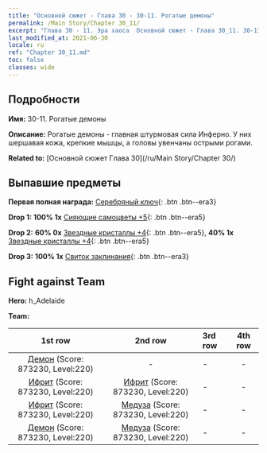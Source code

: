 ```yaml
---
title: "Основной сюжет - Глава 30 - 30-11. Рогатые демоны"
permalink: /Main Story/Chapter 30_11/
excerpt: "Глава 30 - 11. Эра хаоса  Основной сюжет - Глава 30_11. 30-11. Рогатые демоны"
last_modified_at: 2021-06-30
locale: ru
ref: "Chapter 30_11.md"
toc: false
classes: wide
---
```


## Подробности

 **Имя:** 30-11. Рогатые демоны

 **Описание:** Рогатые демоны - главная штурмовая сила Инферно. У них шершавая кожа, крепкие мышцы, а головы увенчаны острыми рогами.

 **Related to:** [Основной сюжет Глава 30](/ru/Main Story/Chapter 30/)

## Выпавшие предметы

 **Первая полная награда:** [Серебряный ключ](/ItemsRU/con_693/){: .btn .btn--era3}

 **Drop 1:** **100% 1x** [Сияющие самоцветы +5](/ItemsRU/mat_100/){: .btn .btn--era5}

 **Drop 2:** **60% 0x** [Звездные кристаллы +4](/ItemsRU/mat_94/){: .btn .btn--era5}, **40% 1x** [Звездные кристаллы +4](/ItemsRU/mat_94/){: .btn .btn--era5}

 **Drop 3:** **100% 1x** [Свиток заклинания](/ItemsRU/con_694/){: .btn .btn--era3}


## Fight against Team
 **Hero:** h_Adelaide

 **Team:**


  | 1st row | 2nd row | 3rd row | 4th row |
  |:----:|:----:|:----|:----:|
  | [Демон](/ru/units/Demon/) (Score: 873230, Level:220)  | - | - | - |
  | [Ифрит](/ru/units/Efreeti/) (Score: 873230, Level:220)  | [Ифрит](/ru/units/Efreeti/) (Score: 873230, Level:220)  | - | - |
  | [Ифрит](/ru/units/Efreeti/) (Score: 873230, Level:220)  | [Медуза](/ru/units/Medusa/) (Score: 873230, Level:220)  | - | - |
  | [Демон](/ru/units/Demon/) (Score: 873230, Level:220)  | [Медуза](/ru/units/Medusa/) (Score: 873230, Level:220)  | - | - |


